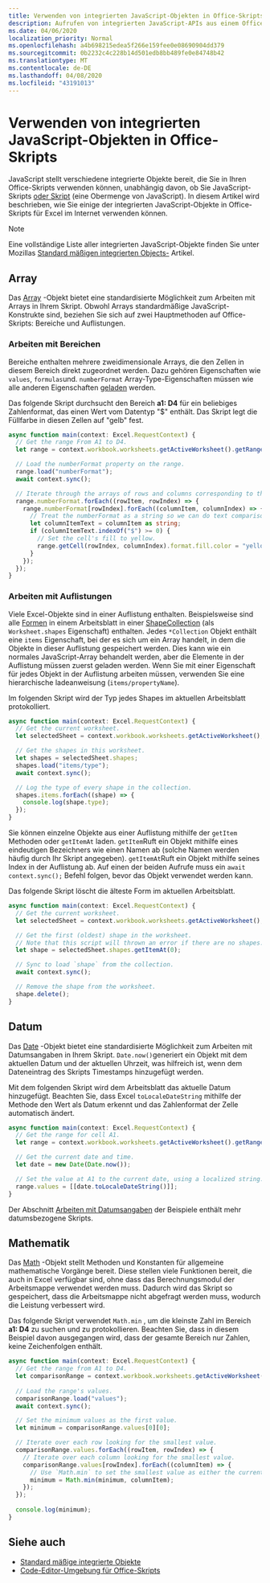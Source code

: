 ```yaml
---
title: Verwenden von integrierten JavaScript-Objekten in Office-Skripts
description: Aufrufen von integrierten JavaScript-APIs aus einem Office-Skript in Excel im Internet.
ms.date: 04/06/2020
localization_priority: Normal
ms.openlocfilehash: a4b698215edea5f266e159fee0e08690904dd379
ms.sourcegitcommit: 0b2232c4c228b14d501edb8bb489fe0e84748b42
ms.translationtype: MT
ms.contentlocale: de-DE
ms.lasthandoff: 04/08/2020
ms.locfileid: "43191013"
---
```

# <a name="using-built-in-javascript-objects-in-office-scripts"></a>Verwenden von integrierten JavaScript-Objekten in Office-Skripts

JavaScript stellt verschiedene integrierte Objekte bereit, die Sie in Ihren Office-Skripts verwenden können, unabhängig davon, ob Sie JavaScript-Skripts [oder Skript](../overview/code-editor-environment.md) (eine Obermenge von JavaScript). In diesem Artikel wird beschrieben, wie Sie einige der integrierten JavaScript-Objekte in Office-Skripts für Excel im Internet verwenden können.

> [!NOTE]
> Eine vollständige Liste aller integrierten JavaScript-Objekte finden Sie unter Mozillas [Standard mäßigen integrierten Objects-](https://developer.mozilla.org/docs/Web/JavaScript/Reference/Global_Objects) Artikel.

## <a name="array"></a>Array

Das [Array](https://developer.mozilla.org/docs/Web/JavaScript/Reference/Global_Objects/Array) -Objekt bietet eine standardisierte Möglichkeit zum Arbeiten mit Arrays in Ihrem Skript. Obwohl Arrays standardmäßige JavaScript-Konstrukte sind, beziehen Sie sich auf zwei Hauptmethoden auf Office-Skripts: Bereiche und Auflistungen.

### <a name="working-with-ranges"></a>Arbeiten mit Bereichen

Bereiche enthalten mehrere zweidimensionale Arrays, die den Zellen in diesem Bereich direkt zugeordnet werden. Dazu gehören Eigenschaften wie `values`, `formulas`und. `numberFormat` Array-Type-Eigenschaften müssen wie alle anderen Eigenschaften [geladen](scripting-fundamentals.md#sync-and-load) werden.

Das folgende Skript durchsucht den Bereich **a1: D4** für ein beliebiges Zahlenformat, das einen Wert vom Datentyp "$" enthält. Das Skript legt die Füllfarbe in diesen Zellen auf "gelb" fest.

```TypeScript
async function main(context: Excel.RequestContext) {
  // Get the range From A1 to D4.
  let range = context.workbook.worksheets.getActiveWorksheet().getRange("A1:D4");

  // Load the numberFormat property on the range.
  range.load("numberFormat");
  await context.sync();

  // Iterate through the arrays of rows and columns corresponding to those in the range.
  range.numberFormat.forEach((rowItem, rowIndex) => {
    range.numberFormat[rowIndex].forEach((columnItem, columnIndex) => {
      // Treat the numberFormat as a string so we can do text comparisons.
      let columnItemText = columnItem as string;
      if (columnItemText.indexOf("$") >= 0) {
        // Set the cell's fill to yellow.
        range.getCell(rowIndex, columnIndex).format.fill.color = "yellow";
      }
    });
  });
}
```

### <a name="working-with-collections"></a>Arbeiten mit Auflistungen

Viele Excel-Objekte sind in einer Auflistung enthalten. Beispielsweise sind alle [Formen](/javascript/api/office-scripts/excel/excel.shape) in einem Arbeitsblatt in einer [ShapeCollection](/javascript/api/office-scripts/excel/excel.shapecollection) (als `Worksheet.shapes` Eigenschaft) enthalten. Jedes `*Collection` Objekt enthält eine `items` Eigenschaft, bei der es sich um ein Array handelt, in dem die Objekte in dieser Auflistung gespeichert werden. Dies kann wie ein normales JavaScript-Array behandelt werden, aber die Elemente in der Auflistung müssen zuerst geladen werden. Wenn Sie mit einer Eigenschaft für jedes Objekt in der Auflistung arbeiten müssen, verwenden Sie eine hierarchische ladeanweisung (`items/propertyName`).

Im folgenden Skript wird der Typ jedes Shapes im aktuellen Arbeitsblatt protokolliert.

```TypeScript
async function main(context: Excel.RequestContext) {
  // Get the current worksheet.
  let selectedSheet = context.workbook.worksheets.getActiveWorksheet();

  // Get the shapes in this worksheet.
  let shapes = selectedSheet.shapes;
  shapes.load("items/type");
  await context.sync();

  // Log the type of every shape in the collection.
  shapes.items.forEach((shape) => {
    console.log(shape.type);
  });
}
```

Sie können einzelne Objekte aus einer Auflistung mithilfe der `getItem` Methoden oder `getItemAt` laden. `getItem`Ruft ein Objekt mithilfe eines eindeutigen Bezeichners wie einen Namen ab (solche Namen werden häufig durch Ihr Skript angegeben). `getItemAt`Ruft ein Objekt mithilfe seines Index in der Auflistung ab. Auf einen der beiden Aufrufe muss ein `await context.sync();` Befehl folgen, bevor das Objekt verwendet werden kann.

Das folgende Skript löscht die älteste Form im aktuellen Arbeitsblatt.

```Typescript
async function main(context: Excel.RequestContext) {
  // Get the current worksheet.
  let selectedSheet = context.workbook.worksheets.getActiveWorksheet();

  // Get the first (oldest) shape in the worksheet.
  // Note that this script will thrown an error if there are no shapes.
  let shape = selectedSheet.shapes.getItemAt(0);

  // Sync to load `shape` from the collection.
  await context.sync();

  // Remove the shape from the worksheet.
  shape.delete();
}
```

## <a name="date"></a>Datum

Das [Date](https://developer.mozilla.org/docs/Web/JavaScript/Reference/Global_Objects/Date) -Objekt bietet eine standardisierte Möglichkeit zum Arbeiten mit Datumsangaben in Ihrem Skript. `Date.now()`generiert ein Objekt mit dem aktuellen Datum und der aktuellen Uhrzeit, was hilfreich ist, wenn dem Dateneintrag des Skripts Timestamps hinzugefügt werden.

Mit dem folgenden Skript wird dem Arbeitsblatt das aktuelle Datum hinzugefügt. Beachten Sie, dass Excel `toLocaleDateString` mithilfe der Methode den Wert als Datum erkennt und das Zahlenformat der Zelle automatisch ändert.

```TypeScript
async function main(context: Excel.RequestContext) {
  // Get the range for cell A1.
  let range = context.workbook.worksheets.getActiveWorksheet().getRange("A1");

  // Get the current date and time.
  let date = new Date(Date.now());

  // Set the value at A1 to the current date, using a localized string.
  range.values = [[date.toLocaleDateString()]];
}
```

Der Abschnitt [Arbeiten mit Datumsangaben](../resources/excel-samples.md#work-with-dates) der Beispiele enthält mehr datumsbezogene Skripts.

## <a name="math"></a>Mathematik

Das [Math](https://developer.mozilla.org/docs/Web/JavaScript/Reference/Global_Objects/Math) -Objekt stellt Methoden und Konstanten für allgemeine mathematische Vorgänge bereit. Diese stellen viele Funktionen bereit, die auch in Excel verfügbar sind, ohne dass das Berechnungsmodul der Arbeitsmappe verwendet werden muss. Dadurch wird das Skript so gespeichert, dass die Arbeitsmappe nicht abgefragt werden muss, wodurch die Leistung verbessert wird.

Das folgende Skript verwendet `Math.min` , um die kleinste Zahl im Bereich **a1: D4** zu suchen und zu protokollieren. Beachten Sie, dass in diesem Beispiel davon ausgegangen wird, dass der gesamte Bereich nur Zahlen, keine Zeichenfolgen enthält.

```TypeScript
async function main(context: Excel.RequestContext) {
  // Get the range from A1 to D4.
  let comparisonRange = context.workbook.worksheets.getActiveWorksheet().getRange("A1:D4");
  
  // Load the range's values.
  comparisonRange.load("values");
  await context.sync();

  // Set the minimum values as the first value.
  let minimum = comparisonRange.values[0][0];

  // Iterate over each row looking for the smallest value.
  comparisonRange.values.forEach((rowItem, rowIndex) => {
    // Iterate over each column looking for the smallest value.
    comparisonRange.values[rowIndex].forEach((columnItem) => {
      // Use `Math.min` to set the smallest value as either the current cell's value or the previous minimum.
      minimum = Math.min(minimum, columnItem);
    });
  });
  
  console.log(minimum);
}

```

## <a name="see-also"></a>Siehe auch

- [Standard mäßige integrierte Objekte](https://developer.mozilla.org/docs/Web/JavaScript/Reference/Global_Objects)
- [Code-Editor-Umgebung für Office-Skripts](../overview/code-editor-environment.md)

